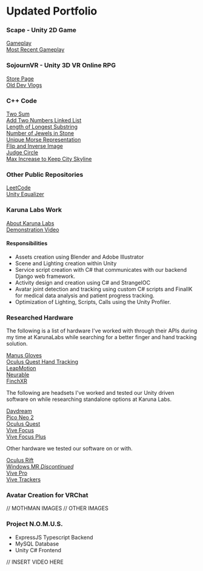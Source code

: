 # Updated Portfolio

### Scape - Unity 2D Game
[Gameplay](https://www.youtube.com/watch?v=6-YyZyadLAk)  
[Most Recent Gameplay](https://www.youtube.com/watch?v=t8eD2Pa69yA)  

### SojournVR - Unity 3D VR Online RPG
[Store Page](https://store.steampowered.com/app/667050/SojournVR/)  
[Old Dev Vlogs](https://www.youtube.com/watch?v=wQiuYqwvXcE&list=PLvOQa47lzVfDNJ0kKPmBBiyaoUWZDFkl0)  

### C++ Code
[Two Sum](https://github.com/pierrce/leetcode/blob/master/one/cppsolution2.cpp)  
[Add Two Numbers Linked List](https://github.com/pierrce/leetcode/blob/master/two/cppsolution1.cpp)  
[Length of Longest Substring](https://github.com/pierrce/leetcode/blob/master/three/cppsolution1.cpp)  
[Number of Jewels in Stone](https://github.com/pierrce/leetcode/blob/master/sevensevenone/cppsolution1.cpp)  
[Unique Morse Representation](https://github.com/pierrce/leetcode/blob/master/eightzerofour/cppsolution1.cpp)  
[Flip and Inverse Image](https://github.com/pierrce/leetcode/blob/master/eightthreetwo/cppsolution1.cpp)  
[Judge Circle](https://github.com/pierrce/leetcode/blob/master/sixfiveseven/cppsolution1.cpp)  
[Max Increase to Keep City Skyline](https://github.com/pierrce/leetcode/blob/master/eightzeroseven/cppsolution1.cpp)  

### Other Public Repositories
[LeetCode](https://github.com/pierrce/leetcode)  
[Unity Equalizer](https://github.com/pierrce/unity-equalizer)  

### Karuna Labs Work  
[About Karuna Labs](https://karunalabs.com/about/)  
[Demonstration Video](https://vimeo.com/344920663)  

#### Responsibilities

- Assets creation using Blender and Adobe Illustrator
- Scene and Lighting creation within Unity
- Service script creation with C# that communicates with our backend Django web framework.
- Activity design and creation using C# and StrangeIOC
- Avatar joint detection and tracking using custom C# scripts and FinalIK for medical data analysis and patient progress tracking.
- Optimization of Lighting, Scripts, Calls using the Unity Profiler.

### Researched Hardware

The following is a list of hardware I've worked with through their APIs during my time at KarunaLabs while searching for a better finger and hand tracking solution. 
  
[Manus Gloves](https://www.manus-vr.com/mocap-gloves)  
[Oculus Quest Hand Tracking](https://support.oculus.com/2720524538265875/)  
[LeapMotion](https://developer.leapmotion.com/)  
[Neurable](https://www.youtube.com/watch?v=47WHqDNckI8)  
[FinchXR](https://finch-xr.com/)  

The following are headsets I've worked and tested our Unity driven software on while researching standalone options at Karuna Labs.  
  
[Daydream](https://arvr.google.com/daydream/)  
[Pico Neo 2](https://www.pico-interactive.com/us/neo2.html)  
[Oculus Quest](https://www.oculus.com/quest/?locale=en_US)  
[Vive Focus](https://enterprise.vive.com/us/product/vive-focus/)  
[Vive Focus Plus](https://enterprise.vive.com/us/product/focus-plus/)  

Other hardware we tested our software on or with.  
  
[Oculus Rift](https://www.oculus.com/rift/)  
[Windows MR *Discontinued*](https://www.techradar.com/news/windows-mixed-reality-everything-you-need-to-know)  
[Vive Pro](https://www.vive.com/us/product/vive-pro/)  
[Vive Trackers](https://www.vive.com/us/accessory/vive-tracker/)  

### Avatar Creation for VRChat

// MOTHMAN IMAGES
// OTHER IMAGES

### Project N.O.M.U.S.

- ExpressJS Typescript Backend
- MySQL Database
- Unity C# Frontend

// INSERT VIDEO HERE
